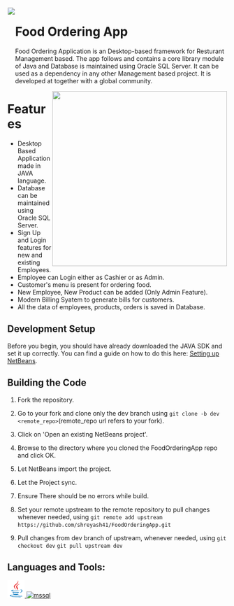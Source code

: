 <img height='175' src="https://user-images.githubusercontent.com/62322907/109513965-9fa0d700-7acb-11eb-8e1c-cfcebcbccfbb.jpg" align="left" hspace="1" vspace="1">

# Food Ordering App
Food Ordering Application is an Desktop-based framework for Resturant Management based. The app follows and contains a core library module of Java and Database is maintained using
Oracle SQL Server. It can be used as a dependency in any other Management based project. It is developed at together with a global community.

<p align="right">
<img width = "400" height = "400" src = "https://user-images.githubusercontent.com/62322907/109519854-a29ec600-7ad1-11eb-9c12-cadf1362b53e.gif" align="right" hspace="1" vspace="1">
</p>

# Features
* Desktop Based Application made in JAVA language.
* Database can be maintained using Oracle SQL Server.
* Sign Up and Login features for new and existing Employees.
* Employee can Login either as Cashier or as Admin.
* Customer's menu is present for ordering food.
* New Employee, New Product can be added (Only Admin Feature).
* Modern Billing Syatem to generate bills for customers.
* All the data of employees, products, orders is saved in Database.

## Development Setup

Before you begin, you should have already downloaded the JAVA SDK and set it up correctly. 
You can find a guide on how to do this here: [Setting up NetBeans](https://netbeans.org/images_www/v6/download/community/8.2/).

## Building the Code

1. Fork the repository.

2. Go to your fork and clone only the dev branch using `git clone -b dev <remote_repo>`(remote_repo url refers to your fork).

3. Click on 'Open an existing NetBeans project'.

4. Browse to the directory where you cloned the FoodOrderingApp repo and click OK.

5. Let NetBeans import the project.

6. Let the Project sync.

7. Ensure There should be no errors while build.

8. Set your remote upstream to the remote repository to pull changes whenever needed, using
`git remote add upstream https://github.com/shreyash41/FoodOrderingApp.git` 

9. Pull changes from dev branch of upstream, whenever needed, using
`git checkout dev`
`git pull upstream dev`

## Languages and Tools:
<p align="left"> <a href="https://www.java.com" target="_blank"> <img src="https://raw.githubusercontent.com/devicons/devicon/master/icons/java/java-original.svg" alt="java" width="40" height="40"/> 
</a> <a href="https://www.microsoft.com/en-us/sql-server" target="_blank"> <img src="https://cdn.worldvectorlogo.com/logos/microsoft-sql-server.svg" alt="mssql" width="40" height="40"/> </a> </p>
